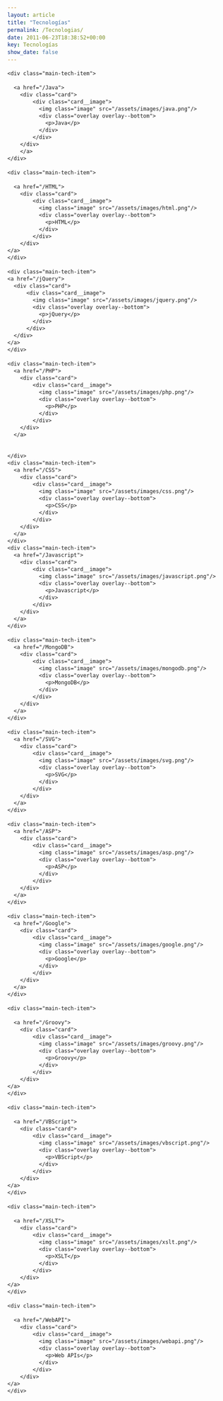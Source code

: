 ```yaml
---
layout: article
title: "Tecnologías"
permalink: /Tecnologias/
date: 2011-06-23T18:38:52+00:00
key: Tecnologías
show_date: false
---
```


<div class="main-tech">

    <div class="main-tech-item">

      <a href="/Java">
        <div class="card">
            <div class="card__image">
              <img class="image" src="/assets/images/java.png"/>
              <div class="overlay overlay--bottom">
                <p>Java</p>
              </div>
            </div>
        </div>
        </a>
    </div>

    <div class="main-tech-item">

      <a href="/HTML">
        <div class="card">
            <div class="card__image">
              <img class="image" src="/assets/images/html.png"/>
              <div class="overlay overlay--bottom">
                <p>HTML</p>
              </div>
            </div>
        </div>
    </a>
    </div>

    <div class="main-tech-item">
    <a href="/jQuery">
      <div class="card">
          <div class="card__image">
            <img class="image" src="/assets/images/jquery.png"/>
            <div class="overlay overlay--bottom">
              <p>jQuery</p>
            </div>
          </div>
      </div>
    </a>
    </div>

    <div class="main-tech-item">
      <a href="/PHP">
        <div class="card">
            <div class="card__image">
              <img class="image" src="/assets/images/php.png"/>
              <div class="overlay overlay--bottom">
                <p>PHP</p>
              </div>
            </div>
        </div>
      </a>


    </div>
    <div class="main-tech-item">
      <a href="/CSS">
        <div class="card">
            <div class="card__image">
              <img class="image" src="/assets/images/css.png"/>
              <div class="overlay overlay--bottom">
                <p>CSS</p>
              </div>
            </div>
        </div>
      </a>
    </div>
    <div class="main-tech-item">
      <a href="/Javascript">
        <div class="card">
            <div class="card__image">
              <img class="image" src="/assets/images/javascript.png"/>
              <div class="overlay overlay--bottom">
                <p>Javascript</p>
              </div>
            </div>
        </div>
      </a>
    </div>
    
    <div class="main-tech-item">
      <a href="/MongoDB">
        <div class="card">
            <div class="card__image">
              <img class="image" src="/assets/images/mongodb.png"/>
              <div class="overlay overlay--bottom">
                <p>MongoDB</p>
              </div>
            </div>
        </div>
      </a>
    </div>

    <div class="main-tech-item">
      <a href="/SVG">
        <div class="card">
            <div class="card__image">
              <img class="image" src="/assets/images/svg.png"/>
              <div class="overlay overlay--bottom">
                <p>SVG</p>
              </div>
            </div>
        </div>
      </a>
    </div>

    <div class="main-tech-item">
      <a href="/ASP">
        <div class="card">
            <div class="card__image">
              <img class="image" src="/assets/images/asp.png"/>
              <div class="overlay overlay--bottom">
                <p>ASP</p>
              </div>
            </div>
        </div>
      </a>
    </div>

    <div class="main-tech-item">
      <a href="/Google">
        <div class="card">
            <div class="card__image">
              <img class="image" src="/assets/images/google.png"/>
              <div class="overlay overlay--bottom">
                <p>Google</p>
              </div>
            </div>
        </div>
      </a>
    </div>

    <div class="main-tech-item">

      <a href="/Groovy">
        <div class="card">
            <div class="card__image">
              <img class="image" src="/assets/images/groovy.png"/>
              <div class="overlay overlay--bottom">
                <p>Groovy</p>
              </div>
            </div>
        </div>
    </a>
    </div>

    <div class="main-tech-item">

      <a href="/VBScript">
        <div class="card">
            <div class="card__image">
              <img class="image" src="/assets/images/vbscript.png"/>
              <div class="overlay overlay--bottom">
                <p>VBScript</p>
              </div>
            </div>
        </div>
    </a>
    </div>

    <div class="main-tech-item">

      <a href="/XSLT">
        <div class="card">
            <div class="card__image">
              <img class="image" src="/assets/images/xslt.png"/>
              <div class="overlay overlay--bottom">
                <p>XSLT</p>
              </div>
            </div>
        </div>
    </a>
    </div>

    <div class="main-tech-item">

      <a href="/WebAPI">
        <div class="card">
            <div class="card__image">
              <img class="image" src="/assets/images/webapi.png"/>
              <div class="overlay overlay--bottom">
                <p>Web APIs</p>
              </div>
            </div>
        </div>
    </a>
    </div>


  
</div>
